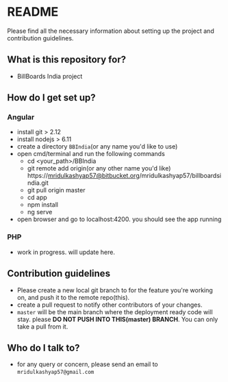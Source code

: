 # README #

Please find all the necessary information about setting up the project and contribution guidelines.

## What is this repository for? ##

* BillBoards India project

## How do I get set up? ##

### Angular ###
  
  * install git > 2.12
  * install nodejs > 6.11
  * create a directory `BBIndia`(or any name you'd like to use)
  * open cmd/terminal and run the following commands
    * cd \<your_path\>/BBIndia 
    * git remote add origin(or any other name you'd like) https://mridulkashyap57@bitbucket.org/mridulkashyap57/billboardsindia.git
    * git pull origin master
    * cd app
    * npm install
	* ng serve
  * open browser and go to localhost:4200. you should see the app running
  
### PHP ###
  * work in progress. will update here.
  
## Contribution guidelines ##

* Please create a new local git branch to for the feature you're working on, and push it to the remote repo(this). 
* create a pull request to notify other contributors of your changes.
* `master` will be the main branch where the deployment ready code will stay. please **DO NOT PUSH INTO THIS(master) BRANCH**. You can only take a pull from it.

## Who do I talk to? ##

* for any query or concern, please send an email to `mridulkashyap57@gmail.com`